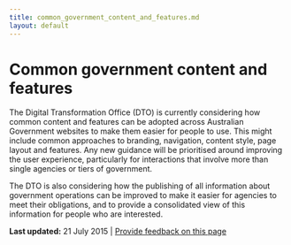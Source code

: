 ```yaml
---
title: common_government_content_and_features.md
layout: default
---
```

Common government content and features
======================================

The Digital Transformation Office (DTO) is currently considering how common content and features can be adopted across Australian Government websites to make them easier for people to use. This might include common approaches to branding, navigation, content style, page layout and features. Any new guidance will be prioritised around improving the user experience, particularly for interactions that involve more than single agencies or tiers of government.

The DTO is also considering how the publishing of all information about government operations can be improved to make it easier for agencies to meet their obligations, and to provide a consolidated view of this information for people who are interested.

**Last updated:** 21 July 2015 | [Provide feedback on this page](../feedback%3Furl_from=Common%2520government%2520content%2520and%2520features.html)

